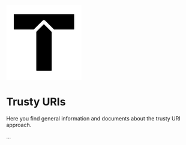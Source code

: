 ![Trusty URI logo](logo/trustyuri.png)


Trusty URIs
===========


Here you find general information and documents about the trusty URI approach.

...
